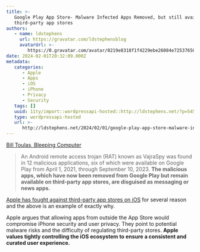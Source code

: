 ```yaml
---
title: >-
   Google Play App Store- Malware Infected Apps Removed, but still available on
   third-party app stores
authors:
   - name: ldstephens
     url: https://gravatar.com/ldstephensblog
     avatarUrl: >-
        https://0.gravatar.com/avatar/0219e8318f1f4229ebe26084e7253765017f43ca0c631be37dc6d0b8ad6e40a4?s=96&d=identicon&r=G
date: 2024-02-01T20:32:09.000Z
metadata:
   categories:
      - Apple
      - Apps
      - iOS
      - iPhone
      - Privacy
      - Security
   tags: []
   uuid: 11ty/import::wordpressapi-hosted::http://ldstephens.net/?p=5458
   type: wordpressapi-hosted
   url: >-
      http://ldstephens.net/2024/02/01/google-play-app-store-malware-infected-apps-removed-but-still-available-on-third-party-app-stores/
---
```


[Bill Toulas, Bleeping Computer](https://www.bleepingcomputer.com/news/security/more-android-apps-riddled-with-malware-spotted-on-google-play/)

> An Android remote access trojan (RAT) known as VajraSpy was found in 12 malicious applications, six of which were available on Google Play from April 1, 2021, through September 10, 2023. **The malicious apps, which have now been removed from Google Play but remain available on third-party app stores, are disguised as messaging or news apps.**

[Apple has fought against third-party app stores on iOS](https://ldstephens.me/opinion-other-ios-app-stores-and-payments) for several reason and the above is an example of exactly why.

Apple argues that allowing apps from outside the App Store would compromise iPhone security and user privacy. They point to potential malware risks and the difficulty of regulating third-party stores. **Apple values tightly controlling the iOS ecosystem to ensure a consistent and curated user experience.**
